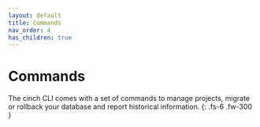 ```yaml
---
layout: default
title: Commands
nav_order: 4
has_children: true
---
```


# Commands

The cinch CLI comes with a set of commands to manage projects, migrate or rollback your database and
report historical information.
{: .fs-6 .fw-300 }
